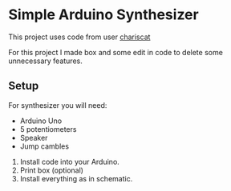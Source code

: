 # Simple Arduino Synthesizer

This project uses code from user [chariscat](https://projecthub.arduino.cc/chariscat/building-the-auduino-synthesiser-arduino-based-diy-synth-7b8545)

For this project I made box and some edit in code to delete some unnecessary features.

## Setup

For synthesizer you will need:
- Arduino Uno
- 5 potentiometers
- Speaker
- Jump cambles

1. Install code into your Arduino.
2. Print box (optional)
3. Install everything as in schematic.
